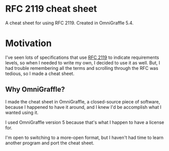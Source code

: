 # RFC 2119 cheat sheet

A cheat sheet for using RFC 2119. Created in OmniGraffle 5.4.

# Motivation

I've seen lots of specifications that use [RFC 2119](http://tools.ietf.org/html/rfc2119) to indicate requirements levels, so when I needed to write my own, I decided to use it as well. But, I had trouble remembering all the terms and scrolling through the RFC was tedious, so I made a cheat sheet.

## Why OmniGraffle?

I made the cheat sheet in OmniGraffle, a closed-source piece of software, because I happened to have it around, and I knew I'd be accomplish what I wanted using it.

I used OmniGraffle version 5 because that's what I happen to have a license for.

I'm open to switching to a more-open format, but I haven't had time to learn another program and port the cheat sheet.
